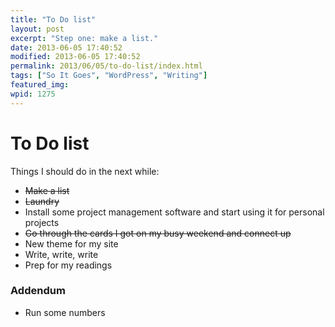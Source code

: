 ```yaml
---
title: "To Do list"
layout: post
excerpt: "Step one: make a list."
date: 2013-06-05 17:40:52
modified: 2013-06-05 17:40:52
permalink: 2013/06/05/to-do-list/index.html
tags: ["So It Goes", "WordPress", "Writing"]
featured_img: 
wpid: 1275
---
```


# To Do list

Things I should do in the next while:

- <del>Make a list</del>
- <del datetime="2013-06-05T17:26:54+00:00">Laundry</del>
- Install some project management software and start using it for personal projects
- <del datetime="2013-06-05T17:49:55+00:00">Go through the cards I got on my busy weekend and connect up</del>
- New theme for my site
- Write, write, write
- Prep for my readings

### Addendum

- Run some numbers